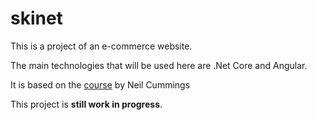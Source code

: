 # skinet

This is a project of an e-commerce website.

The main technologies that will be used here are .Net Core and Angular. 

It is based on the [course](https://www.udemy.com/course/learn-to-build-an-e-commerce-app-with-net-core-and-angular/) by Neil Cummings

This project is **still work in progress**.
